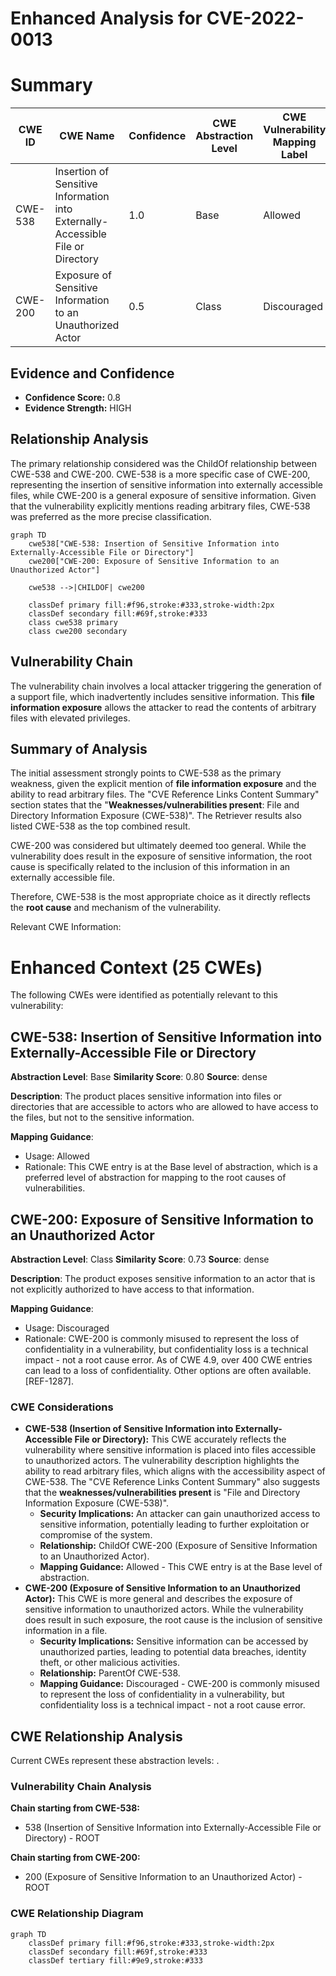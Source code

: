 # Enhanced Analysis for CVE-2022-0013

# Summary
| CWE ID | CWE Name | Confidence | CWE Abstraction Level | CWE Vulnerability Mapping Label | CWE-Vulnerability Mapping Notes |
|---|---|---|---|---|---|
| CWE-538 | Insertion of Sensitive Information into Externally-Accessible File or Directory | 1.0 | Base | Allowed | Primary CWE |
| CWE-200 | Exposure of Sensitive Information to an Unauthorized Actor | 0.5 | Class | Discouraged | Secondary Candidate |

## Evidence and Confidence

*   **Confidence Score:** 0.8
*   **Evidence Strength:** HIGH

## Relationship Analysis
The primary relationship considered was the ChildOf relationship between CWE-538 and CWE-200. CWE-538 is a more specific case of CWE-200, representing the insertion of sensitive information into externally accessible files, while CWE-200 is a general exposure of sensitive information. Given that the vulnerability explicitly mentions reading arbitrary files, CWE-538 was preferred as the more precise classification.

```mermaid
graph TD
    cwe538["CWE-538: Insertion of Sensitive Information into Externally-Accessible File or Directory"]
    cwe200["CWE-200: Exposure of Sensitive Information to an Unauthorized Actor"]

    cwe538 -->|CHILDOF| cwe200

    classDef primary fill:#f96,stroke:#333,stroke-width:2px
    classDef secondary fill:#69f,stroke:#333
    class cwe538 primary
    class cwe200 secondary
```

## Vulnerability Chain
The vulnerability chain involves a local attacker triggering the generation of a support file, which inadvertently includes sensitive information. This **file information exposure** allows the attacker to read the contents of arbitrary files with elevated privileges.

## Summary of Analysis
The initial assessment strongly points to CWE-538 as the primary weakness, given the explicit mention of **file information exposure** and the ability to read arbitrary files. The "CVE Reference Links Content Summary" section states that the "**Weaknesses/vulnerabilities present**: File and Directory Information Exposure (CWE-538)". The Retriever results also listed CWE-538 as the top combined result.

CWE-200 was considered but ultimately deemed too general. While the vulnerability does result in the exposure of sensitive information, the root cause is specifically related to the inclusion of this information in an externally accessible file.

Therefore, CWE-538 is the most appropriate choice as it directly reflects the **root cause** and mechanism of the vulnerability.

Relevant CWE Information:

# Enhanced Context (25 CWEs)
The following CWEs were identified as potentially relevant to this vulnerability:

## CWE-538: Insertion of Sensitive Information into Externally-Accessible File or Directory
**Abstraction Level**: Base
**Similarity Score**: 0.80
**Source**: dense

**Description**:
The product places sensitive information into files or directories that are accessible to actors who are allowed to have access to the files, but not to the sensitive information.

**Mapping Guidance**:
- Usage: Allowed
- Rationale: This CWE entry is at the Base level of abstraction, which is a preferred level of abstraction for mapping to the root causes of vulnerabilities.

## CWE-200: Exposure of Sensitive Information to an Unauthorized Actor
**Abstraction Level**: Class
**Similarity Score**: 0.73
**Source**: dense

**Description**:
The product exposes sensitive information to an actor that is not explicitly authorized to have access to that information.

**Mapping Guidance**:
- Usage: Discouraged
- Rationale: CWE-200 is commonly misused to represent the loss of confidentiality in a vulnerability, but confidentiality loss is a technical impact - not a root cause error. As of CWE 4.9, over 400 CWE entries can lead to a loss of confidentiality. Other options are often available. [REF-1287].
### CWE Considerations

*   **CWE-538 (Insertion of Sensitive Information into Externally-Accessible File or Directory):** This CWE accurately reflects the vulnerability where sensitive information is placed into files accessible to unauthorized actors. The vulnerability description highlights the ability to read arbitrary files, which aligns with the accessibility aspect of CWE-538. The "CVE Reference Links Content Summary" also suggests that the **weaknesses/vulnerabilities present** is "File and Directory Information Exposure (CWE-538)".
    *   **Security Implications:** An attacker can gain unauthorized access to sensitive information, potentially leading to further exploitation or compromise of the system.
    *   **Relationship:** ChildOf CWE-200 (Exposure of Sensitive Information to an Unauthorized Actor).
    *   **Mapping Guidance:** Allowed - This CWE entry is at the Base level of abstraction.
*   **CWE-200 (Exposure of Sensitive Information to an Unauthorized Actor):** This CWE is more general and describes the exposure of sensitive information to unauthorized actors. While the vulnerability does result in such exposure, the root cause is the inclusion of sensitive information in a file.
    *   **Security Implications:** Sensitive information can be accessed by unauthorized parties, leading to potential data breaches, identity theft, or other malicious activities.
    *   **Relationship:** ParentOf CWE-538.
    *   **Mapping Guidance:** Discouraged - CWE-200 is commonly misused to represent the loss of confidentiality in a vulnerability, but confidentiality loss is a technical impact - not a root cause error.


## CWE Relationship Analysis

Current CWEs represent these abstraction levels: .


### Vulnerability Chain Analysis

**Chain starting from CWE-538:**
- 538 (Insertion of Sensitive Information into Externally-Accessible File or Directory) - ROOT


**Chain starting from CWE-200:**
- 200 (Exposure of Sensitive Information to an Unauthorized Actor) - ROOT



### CWE Relationship Diagram

```mermaid
graph TD
    classDef primary fill:#f96,stroke:#333,stroke-width:2px
    classDef secondary fill:#69f,stroke:#333
    classDef tertiary fill:#9e9,stroke:#333
```